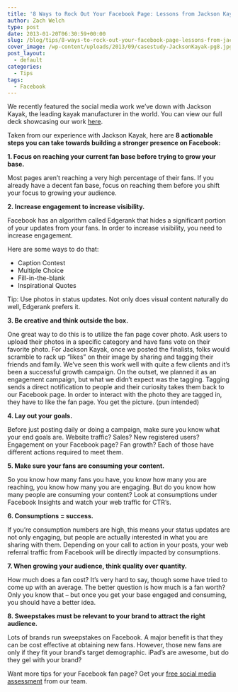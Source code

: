 ```yaml
---
title: '8 Ways to Rock Out Your Facebook Page: Lessons from Jackson Kayak'
author: Zach Welch
type: post
date: 2013-01-20T06:30:59+00:00
slug: /blog/tips/8-ways-to-rock-out-your-facebook-page-lessons-from-jackson-kayak
cover_image: /wp-content/uploads/2013/09/casestudy-JacksonKayak-pg8.jpg
post_layout:
  - default
categories:
  - Tips
tags:
  - Facebook
---
```


We recently featured the social media work we&#8217;ve down with Jackson Kayak, the leading kayak manufacturer in the world. You can view our full deck showcasing our work [here][1].

Taken from our experience with Jackson Kayak, here are **8 actionable steps you can take towards building a stronger presence on Facebook:**

**1. Focus on reaching your current fan base before trying to grow your base.**

Most pages aren’t reaching a very high percentage of their fans. If you already have a decent fan base, focus on reaching them before you shift your focus to growing your audience.

**2. Increase engagement to increase visibility.**

Facebook has an algorithm called Edgerank that hides a significant portion of your updates from your fans. In order to increase visibility, you need to increase engagement.

Here are some ways to do that:

- Caption Contest
- Multiple Choice
- Fill-in-the-blank
- Inspirational Quotes

Tip: Use photos in status updates. Not only does visual content naturally do well, Edgerank prefers it.

**3. Be creative and think outside the box.**

One great way to do this is to utilize the fan page cover photo. Ask users to upload their photos in a specific category and have fans vote on their favorite photo. For Jackson Kayak, once we posted the finalists, folks would scramble to rack up &#8220;likes&#8221; on their image by sharing and tagging their friends and family. We’ve seen this work well with quite a few clients and it&#8217;s been a successful growth campaign. On the outset, we planned it as an engagement campaign, but what we didn’t expect was the tagging. Tagging sends a direct notification to people and their curiosity takes them back to our Facebook page. In order to interact with the photo they are tagged in, they have to like the fan page. You get the picture. (pun intended)

**4. Lay out your goals.**

Before just posting daily or doing a campaign, make sure you know what your end goals are. Website traffic? Sales? New registered users? Engagement on your Facebook page? Fan growth? Each of those have different actions required to meet them.

**5. Make sure your fans are consuming your content.**

So you know how many fans you have, you know how many you are reaching, you know how many you are engaging. But do you know how many people are consuming your content? Look at consumptions under Facebook Insights and watch your web traffic for CTR&#8217;s.

**6. Consumptions = success.**

If you&#8217;re consumption numbers are high, this means your status updates are not only engaging, but people are actually interested in what you are sharing with them. Depending on your call to action in your posts, your web referral traffic from Facebook will be directly impacted by consumptions.

**7. When growing your audience, think quality over quantity.**

How much does a fan cost? It’s very hard to say, though some have tried to come up with an average. The better question is how much is a fan worth? Only you know that – but once you get your base engaged and consuming, you should have a better idea.

**8. Sweepstakes must be relevant to your brand to attract the right audience.**

Lots of brands run sweepstakes on Facebook. A major benefit is that they can be cost effective at obtaining new fans. However, those new fans are only if they fit your brand&#8217;s target demographic. iPad’s are awesome, but do they gel with your brand?

Want more tips for your Facebook fan page? Get your [free social media assessment][2] from our team.

[1]: http://localhost/brandglue/old-website/case-studies/jackson-kayak-navigating-the-rapidly-changing-waters-of-social-media
[2]: http://localhost/brandglue/old-website/free-assessment
